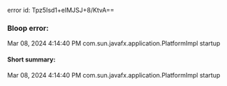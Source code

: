 error id: Tpz5Isd1+eIMJSJ+8/KtvA==
### Bloop error:

Mar 08, 2024 4:14:40 PM com.sun.javafx.application.PlatformImpl startup
#### Short summary: 

Mar 08, 2024 4:14:40 PM com.sun.javafx.application.PlatformImpl startup